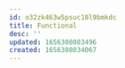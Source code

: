 ```yaml
---
id: o32zk463w5psuc18l9bmkdc
title: Functional
desc: ''
updated: 1656308083496
created: 1656308034067
---
```


